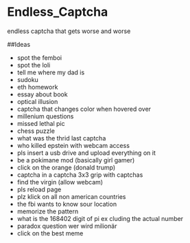 # Endless_Captcha
endless captcha that gets worse and worse


##Ideas
- spot the femboi
- spot the loli
- tell me where my dad is
- sudoku
- eth homework
- essay about book
- optical illusion
- captcha that changes color when hovered over
- millenium questions
- missed lethal pic
- chess puzzle
- what was the thrid last captcha
- who killed epstein with webcam access
- pls insert a usb drive and upload everything on it
- be a pokimane mod (basically girl gamer)
- click on the orange (donald trump)
- captcha in a captcha 3x3 grip with captchas
- find the virgin (allow webcam)
- pls reload page
- plz klick on all non american countries
- the fbi wants to know sour location
- memorize the pattern
- what is the 168402 digit of pi ex cluding the actual number
- paradox question wer wird milionär
- click on the best meme
